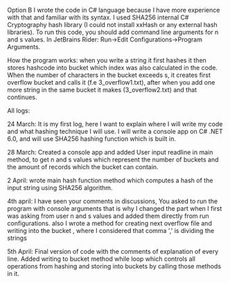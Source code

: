 Option B
I wrote the code in C# language because I have more experience with that and familiar with its syntax.
I used SHA256 internal C# Cryptography hash library (I could not install xxHash or any external hash libraries).
To run this code, you should add command line arguments for n and s values. In JetBrains Rider: Run->Edit Configurations->Program Arguments.

How the program works: when you write a string it first hashes it then stores hashcode into bucket which index was also calculated in the code. When the number of characters in the bucket exceeds s, it creates first overflow bucket and calls it (f.e 3_overflow1.txt), after when you add one more string in the same bucket it makes (3_overflow2.txt) and that continues. 

All logs:

24 March: It is my first log, here I want to explain where I will write my code and what hashing technique I will use. I will write a console app on C# .NET 6.0, and will use SHA256 hashing function which is built in.

28 March: Created a console app and added User input readline in main method, to get n and s values which represent the number of buckets and the amount of records which the bucket can contain.

2 April: wrote main hash function method which computes a hash of the input string using SHA256 algorithm.

4th april: I have seen your comments in discussions, You asked to run the program with console arguments that is why I changed the part when I first was asking from user n and s values and added them directly from run configurations.
also I wrote a method for creating next overflow file and writing into the bucket , where I considered that comma ',' is dividing the strings

5th April: Final version of code with the comments of explanation of every line. Added writing to bucket method while loop which controls all operations from hashing and storing into buckets by calling those methods in it.

